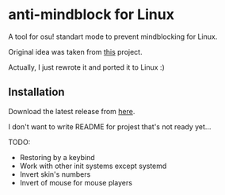 # anti-mindblock for Linux

A tool for osu! standart mode to prevent mindblocking for Linux.

Original idea was taken from [this](https://github.com/ShikkesoraSIM/anti-mindblock) project.

Actually, I just rewrote it and ported it to Linux :)

## Installation
Download the latest release from [here](https://github.com/Kartavkun/anti-mindblock/releases/latest).

I don't want to write README for projest that's not ready yet...

TODO:
- Restoring by a keybind
- Work with other init systems except systemd
- Invert skin's numbers
- Invert of mouse for mouse players

